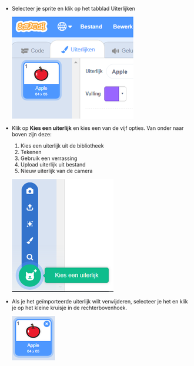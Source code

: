 - Selecteer je sprite en klik op het tabblad Uiterlijken
    
    ![uiterlijken tabblad](images/costumes_tab.png)

- Klik op **Kies een uiterlijk** en kies een van de vijf opties. Van onder naar boven zijn deze:
    
    1. Kies een uiterlijk uit de bibliotheek
    2. Tekenen
    3. Gebruik een verrassing
    4. Upload uiterlijk uit bestand
    5. Nieuw uiterlijk van de camera
    
    ![kies locatie](images/choose_location.png)

- Als je het geïmporteerde uiterlijk wilt verwijderen, selecteer je het en klik je op het kleine kruisje in de rechterbovenhoek.
    
    ![verwijder uiterlijk](images/delete_costume.png)